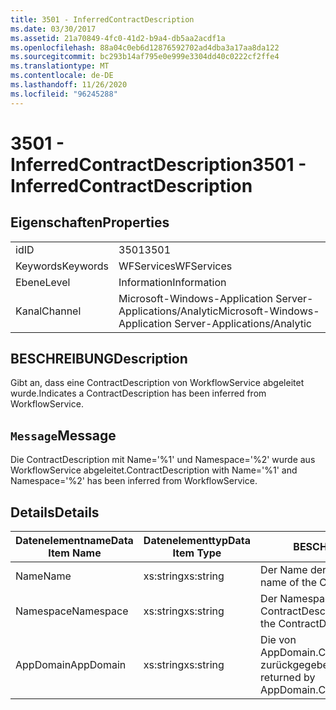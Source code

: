 ```yaml
---
title: 3501 - InferredContractDescription
ms.date: 03/30/2017
ms.assetid: 21a70849-4fc0-41d2-b9a4-db5aa2acdf1a
ms.openlocfilehash: 88a04c0eb6d12876592702ad4dba3a17aa8da122
ms.sourcegitcommit: bc293b14af795e0e999e3304dd40c0222cf2ffe4
ms.translationtype: MT
ms.contentlocale: de-DE
ms.lasthandoff: 11/26/2020
ms.locfileid: "96245288"
---
```

# <a name="3501---inferredcontractdescription"></a><span data-ttu-id="64282-102">3501 - InferredContractDescription</span><span class="sxs-lookup"><span data-stu-id="64282-102">3501 - InferredContractDescription</span></span>

## <a name="properties"></a><span data-ttu-id="64282-103">Eigenschaften</span><span class="sxs-lookup"><span data-stu-id="64282-103">Properties</span></span>  
  
|||  
|-|-|  
|<span data-ttu-id="64282-104">id</span><span class="sxs-lookup"><span data-stu-id="64282-104">ID</span></span>|<span data-ttu-id="64282-105">3501</span><span class="sxs-lookup"><span data-stu-id="64282-105">3501</span></span>|  
|<span data-ttu-id="64282-106">Keywords</span><span class="sxs-lookup"><span data-stu-id="64282-106">Keywords</span></span>|<span data-ttu-id="64282-107">WFServices</span><span class="sxs-lookup"><span data-stu-id="64282-107">WFServices</span></span>|  
|<span data-ttu-id="64282-108">Ebene</span><span class="sxs-lookup"><span data-stu-id="64282-108">Level</span></span>|<span data-ttu-id="64282-109">Information</span><span class="sxs-lookup"><span data-stu-id="64282-109">Information</span></span>|  
|<span data-ttu-id="64282-110">Kanal</span><span class="sxs-lookup"><span data-stu-id="64282-110">Channel</span></span>|<span data-ttu-id="64282-111">Microsoft-Windows-Application Server-Applications/Analytic</span><span class="sxs-lookup"><span data-stu-id="64282-111">Microsoft-Windows-Application Server-Applications/Analytic</span></span>|  
  
## <a name="description"></a><span data-ttu-id="64282-112">BESCHREIBUNG</span><span class="sxs-lookup"><span data-stu-id="64282-112">Description</span></span>  

 <span data-ttu-id="64282-113">Gibt an, dass eine ContractDescription von WorkflowService abgeleitet wurde.</span><span class="sxs-lookup"><span data-stu-id="64282-113">Indicates a ContractDescription has been inferred from WorkflowService.</span></span>  
  
## <a name="message"></a><span data-ttu-id="64282-114">`Message`</span><span class="sxs-lookup"><span data-stu-id="64282-114">Message</span></span>  

 <span data-ttu-id="64282-115">Die ContractDescription mit Name='%1' und Namespace='%2' wurde aus WorkflowService abgeleitet.</span><span class="sxs-lookup"><span data-stu-id="64282-115">ContractDescription with Name='%1' and Namespace='%2' has been inferred from WorkflowService.</span></span>  
  
## <a name="details"></a><span data-ttu-id="64282-116">Details</span><span class="sxs-lookup"><span data-stu-id="64282-116">Details</span></span>  
  
|<span data-ttu-id="64282-117">Datenelementname</span><span class="sxs-lookup"><span data-stu-id="64282-117">Data Item Name</span></span>|<span data-ttu-id="64282-118">Datenelementtyp</span><span class="sxs-lookup"><span data-stu-id="64282-118">Data Item Type</span></span>|<span data-ttu-id="64282-119">BESCHREIBUNG</span><span class="sxs-lookup"><span data-stu-id="64282-119">Description</span></span>|  
|--------------------|--------------------|-----------------|  
|<span data-ttu-id="64282-120">Name</span><span class="sxs-lookup"><span data-stu-id="64282-120">Name</span></span>|<span data-ttu-id="64282-121">xs:string</span><span class="sxs-lookup"><span data-stu-id="64282-121">xs:string</span></span>|<span data-ttu-id="64282-122">Der Name der ContractDescription.</span><span class="sxs-lookup"><span data-stu-id="64282-122">The name of the ContractDescription.</span></span>|  
|<span data-ttu-id="64282-123">Namespace</span><span class="sxs-lookup"><span data-stu-id="64282-123">Namespace</span></span>|<span data-ttu-id="64282-124">xs:string</span><span class="sxs-lookup"><span data-stu-id="64282-124">xs:string</span></span>|<span data-ttu-id="64282-125">Der Namespace des ContractDescription.</span><span class="sxs-lookup"><span data-stu-id="64282-125">The namespace of the ContractDescription.</span></span>|  
|<span data-ttu-id="64282-126">AppDomain</span><span class="sxs-lookup"><span data-stu-id="64282-126">AppDomain</span></span>|<span data-ttu-id="64282-127">xs:string</span><span class="sxs-lookup"><span data-stu-id="64282-127">xs:string</span></span>|<span data-ttu-id="64282-128">Die von AppDomain.CurrentDomain.FriendlyName zurückgegebene Zeichenfolge.</span><span class="sxs-lookup"><span data-stu-id="64282-128">The string returned by AppDomain.CurrentDomain.FriendlyName.</span></span>|
